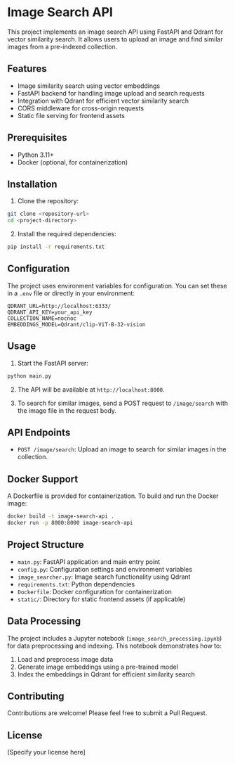 # Image Search API

This project implements an image search API using FastAPI and Qdrant for vector similarity search. It allows users to upload an image and find similar images from a pre-indexed collection.

## Features

- Image similarity search using vector embeddings
- FastAPI backend for handling image upload and search requests
- Integration with Qdrant for efficient vector similarity search
- CORS middleware for cross-origin requests
- Static file serving for frontend assets

## Prerequisites

- Python 3.11+
- Docker (optional, for containerization)

## Installation
1. Clone the repository:
```bash
git clone <repository-url>
cd <project-directory>
```
2. Install the required dependencies:
```bash
pip install -r requirements.txt
```

## Configuration
The project uses environment variables for configuration. You can set these in a `.env` file or directly in your environment:
```
QDRANT_URL=http://localhost:6333/
QDRANT_API_KEY=your_api_key
COLLECTION_NAME=nocnoc
EMBEDDINGS_MODEL=Qdrant/clip-ViT-B-32-vision
```

## Usage
1. Start the FastAPI server:
```bash
python main.py
```

2. The API will be available at `http://localhost:8000`.

3. To search for similar images, send a POST request to `/image/search` with the image file in the request body.

## API Endpoints

- `POST /image/search`: Upload an image to search for similar images in the collection.

## Docker Support

A Dockerfile is provided for containerization. To build and run the Docker image:
```bash
docker build -t image-search-api .
docker run -p 8000:8000 image-search-api
```

## Project Structure

- `main.py`: FastAPI application and main entry point
- `config.py`: Configuration settings and environment variables
- `image_searcher.py`: Image search functionality using Qdrant
- `requirements.txt`: Python dependencies
- `Dockerfile`: Docker configuration for containerization
- `static/`: Directory for static frontend assets (if applicable)

## Data Processing

The project includes a Jupyter notebook (`image_search_processing.ipynb`) for data preprocessing and indexing. This notebook demonstrates how to:

1. Load and preprocess image data
2. Generate image embeddings using a pre-trained model
3. Index the embeddings in Qdrant for efficient similarity search

## Contributing

Contributions are welcome! Please feel free to submit a Pull Request.

## License

[Specify your license here]




